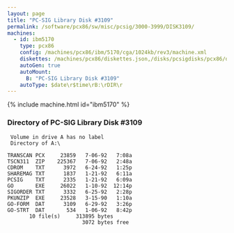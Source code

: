 ```yaml
---
layout: page
title: "PC-SIG Library Disk #3109"
permalink: /software/pcx86/sw/misc/pcsig/3000-3999/DISK3109/
machines:
  - id: ibm5170
    type: pcx86
    config: /machines/pcx86/ibm/5170/cga/1024kb/rev3/machine.xml
    diskettes: /machines/pcx86/diskettes.json,/disks/pcsigdisks/pcx86/diskettes.json
    autoGen: true
    autoMount:
      B: "PC-SIG Library Disk #3109"
    autoType: $date\r$time\rB:\rDIR\r
---
```


{% include machine.html id="ibm5170" %}

### Directory of PC-SIG Library Disk #3109

     Volume in drive A has no label
     Directory of A:\

    TRANSCAN PCX     23859   7-06-92   7:08a
    TSCN311  ZIP    225367   7-06-92   2:48a
    CDROM    TXT      3972   6-24-92   1:25p
    SHAREMAG TXT      1837   1-21-92   6:11a
    PCSIG    TXT      2335   1-21-92   6:09a
    GO       EXE     26022   1-10-92  12:14p
    SIGORDER TXT      3332   6-25-92   2:28p
    PKUNZIP  EXE     23528   3-15-90   1:10a
    GO-FORM  DAT      3109   6-29-92   3:26p
    GO-STRT  DAT       534   1-06-92   8:42p
           10 file(s)     313895 bytes
                            3072 bytes free
